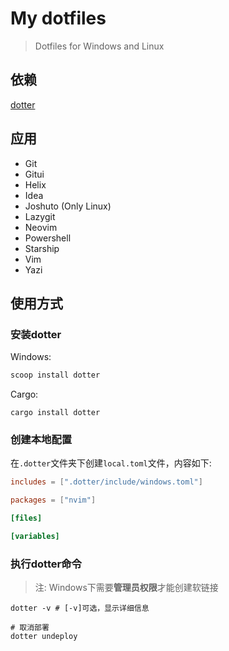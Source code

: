 # My dotfiles

> Dotfiles for Windows and Linux

## 依赖

[dotter](https://github.com/SuperCuber/dotter)

## 应用

- Git
- Gitui
- Helix
- Idea
- Joshuto (Only Linux)
- Lazygit
- Neovim
- Powershell
- Starship
- Vim
- Yazi

## 使用方式

### 安装dotter

Windows:

```powershell
scoop install dotter
```

Cargo:

```shell
cargo install dotter
```

### 创建本地配置

在`.dotter`文件夹下创建`local.toml`文件，内容如下:

```toml
includes = [".dotter/include/windows.toml"]

packages = ["nvim"]

[files]

[variables]

```

### 执行dotter命令

> 注: Windows下需要**管理员权限**才能创建软链接

```shell
dotter -v # [-v]可选，显示详细信息

# 取消部署
dotter undeploy
```


